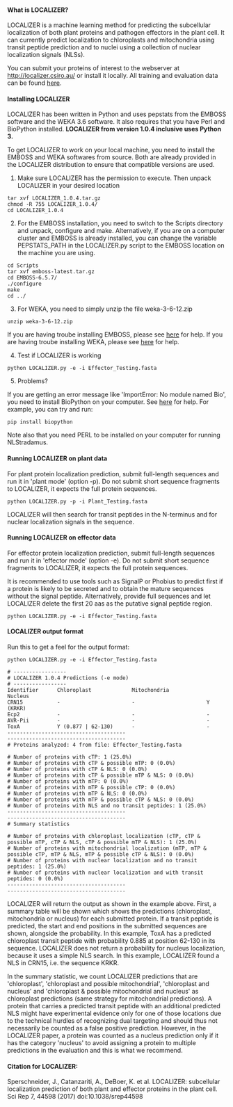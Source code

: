 #### What is LOCALIZER?

LOCALIZER is a machine learning method for predicting the subcellular localization of both plant proteins and pathogen effectors in the plant cell. It can currently predict localization to chloroplasts and mitochondria using transit peptide prediction and to nuclei using a collection of nuclear localization signals (NLSs). 
 
You can submit your proteins of interest to the webserver at http://localizer.csiro.au/ or install it locally.
All training and evaluation data can be found [here](http://localizer.csiro.au/data.html).

#### Installing LOCALIZER
LOCALIZER has been written in Python and uses pepstats from the EMBOSS software and the WEKA 3.6 software. It also requires that you have Perl and BioPython installed. **LOCALIZER from version 1.0.4 inclusive uses Python 3.** 

To get LOCALIZER to work on your local machine, you need to install the EMBOSS and WEKA softwares from source. Both are already provided in the LOCALIZER distribution to ensure that compatible versions are used. 

1. Make sure LOCALIZER has the permission to execute. Then unpack LOCALIZER in your desired location
```
tar xvf LOCALIZER_1.0.4.tar.gz
chmod -R 755 LOCALIZER_1.0.4/
cd LOCALIZER_1.0.4 
```

2. For the EMBOSS installation, you need to switch to the Scripts directory and unpack, configure and make. Alternatively, if you are on a computer cluster and EMBOSS is already installed, you can change the variable PEPSTATS_PATH in the LOCALIZER.py script to the EMBOSS location on the machine you are using.
```
cd Scripts
tar xvf emboss-latest.tar.gz
cd EMBOSS-6.5.7/
./configure
make
cd ../ 
```

3. For WEKA, you need to simply unzip the file weka-3-6-12.zip
```
unzip weka-3-6-12.zip
```
If you are having troube installing EMBOSS, please see [here](http://emboss.sourceforge.net/download/) for help.
If you are having troube installing WEKA, please see [here](https://www.cs.waikato.ac.nz/~ml/weka/index.html) for help. 

4. Test if LOCALIZER is working
```
python LOCALIZER.py -e -i Effector_Testing.fasta
```

5. Problems?

If you are getting an error message like 'ImportError: No module named Bio', you need to install BioPython on your computer. See [here](https://biopython.org/wiki/Download) for help. For example, you can try and run:
```
pip install biopython
```

Note also that you need PERL to be installed on your computer for running NLStradamus. 

#### Running LOCALIZER on plant data
For plant protein localization prediction, submit full-length sequences and run it in 'plant mode' (option -p). Do not submit short sequence fragments to LOCALIZER, it expects the full protein sequences. 

```
python LOCALIZER.py -p -i Plant_Testing.fasta
```

LOCALIZER will then search for transit peptides in the N-terminus and for nuclear localization signals in the sequence. 

#### Running LOCALIZER on effector data
For effector protein localization prediction, submit full-length sequences and run it in 'effector mode' (option -e). Do not submit short sequence fragments to LOCALIZER, it expects the full protein sequences. 

It is recommended to use tools such as SignalP or Phobius	to predict first if a protein is likely to be secreted and to obtain the mature sequences without the signal peptide. Alternatively, provide full sequences and let LOCALIZER delete the first 20 aas as the putative signal peptide region.

```
python LOCALIZER.py -e -i Effector_Testing.fasta
```

#### LOCALIZER output format
Run this to get a feel for the output format:
```
python LOCALIZER.py -e -i Effector_Testing.fasta

# -----------------
# LOCALIZER 1.0.4 Predictions (-e mode)
# -----------------
Identifier      Chloroplast             Mitochondria            Nucleus
CRN15           -                       -                       Y (KRKR)
Ecp2            -                       -                       -
AVR-Pii         -                       -                       -
ToxA            Y (0.877 | 62-130)      -                       -
--------------------------------------
--------------------------------------
# Proteins analyzed: 4 from file: Effector_Testing.fasta

# Number of proteins with cTP: 1 (25.0%)
# Number of proteins with cTP & possible mTP: 0 (0.0%)
# Number of proteins with cTP & NLS: 0 (0.0%)
# Number of proteins with cTP & possible mTP & NLS: 0 (0.0%)
# Number of proteins with mTP: 0 (0.0%)
# Number of proteins with mTP & possible cTP: 0 (0.0%)
# Number of proteins with mTP & NLS: 0 (0.0%)
# Number of proteins with mTP & possible cTP & NLS: 0 (0.0%)
# Number of proteins with NLS and no transit peptides: 1 (25.0%)
--------------------------------------
--------------------------------------
# Summary statistics

# Number of proteins with chloroplast localization (cTP, cTP & possible mTP, cTP & NLS, cTP & possible mTP & NLS): 1 (25.0%)
# Number of proteins with mitochondrial localization (mTP, mTP & possible cTP, mTP & NLS, mTP & possible cTP & NLS): 0 (0.0%)
# Number of proteins with nuclear localization and no transit peptides: 1 (25.0%)
# Number of proteins with nuclear localization and with transit peptides: 0 (0.0%)
--------------------------------------
--------------------------------------

```
LOCALIZER will return the output as shown in the example above. First, a summary table will be shown which shows the predictions (chloroplast, mitochondria or nucleus) for each submitted protein. If a transit peptide is predicted, the start and end positions in the submitted sequences are shown, alongside the probability. In this example, ToxA has a predicted chloroplast transit peptide with probability 0.885 at position 62-130 in its sequence. LOCALIZER does not return a probability for nucleus localization, because it uses a simple NLS search. In this example, LOCALIZER found a NLS in CRN15, i.e. the sequence KRKR.

In the summary statistic, we count LOCALIZER predictions that are 'chloroplast', 'chloroplast and possible mitochondrial', 'chloroplast and nucleus' and 'chloroplast & possible mitochondrial and nucleus' as chloroplast predictions (same strategy for mitochondrial predictions). A protein that carries a predicted transit peptide with an additional predicted NLS might have experimental evidence only for one of those locations due to the technical hurdles of recognizing dual targeting and should thus not necessarily be counted as a false positive prediction. However, in the LOCALIZER paper, a protein was counted as a nucleus prediction only if it has the category 'nucleus' to avoid assigning a protein to multiple predictions in the evaluation and this is what we recommend. 

#### Citation for LOCALIZER:

Sperschneider, J., Catanzariti, A., DeBoer, K. et al. LOCALIZER: subcellular localization prediction of both plant and effector proteins in the plant cell. Sci Rep 7, 44598 (2017) doi:10.1038/srep44598
